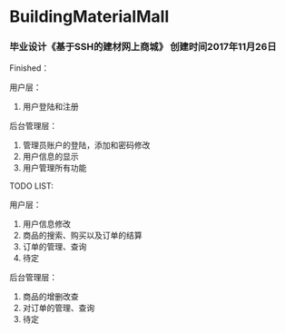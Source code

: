 # BuildingMaterialMall
### 毕业设计《基于SSH的建材网上商城》  创建时间2017年11月26日

Finished：

用户层：

1. 用户登陆和注册

后台管理层：

1. 管理员账户的登陆，添加和密码修改
2. 用户信息的显示
3. 用户管理所有功能

TODO LIST:

用户层：


1. 用户信息修改
2. 商品的搜索、购买以及订单的结算
3. 订单的管理、查询
4. 待定

后台管理层：

1. 商品的增删改查
2. 对订单的管理、查询
3. 待定

